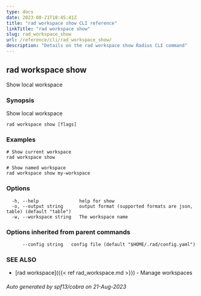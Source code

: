 ```yaml
---
type: docs
date: 2023-08-21T18:45:41Z
title: "rad workspace show CLI reference"
linkTitle: "rad workspace show"
slug: rad_workspace_show
url: /reference/cli/rad_workspace_show/
description: "Details on the rad workspace show Radius CLI command"
---
```

## rad workspace show

Show local workspace

### Synopsis

Show local workspace

```
rad workspace show [flags]
```

### Examples

```
# Show current workspace
rad workspace show

# Show named workspace
rad workspace show my-workspace
```

### Options

```
  -h, --help               help for show
  -o, --output string      output format (supported formats are json, table) (default "table")
  -w, --workspace string   The workspace name
```

### Options inherited from parent commands

```
      --config string   config file (default "$HOME/.rad/config.yaml")
```

### SEE ALSO

* [rad workspace]({{< ref rad_workspace.md >}})	 - Manage workspaces

###### Auto generated by spf13/cobra on 21-Aug-2023
